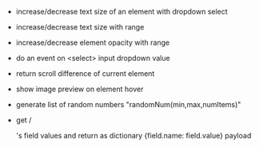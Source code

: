 - increase/decrease text size of an element with dropdown select

- increase/decrease text size with range

- increase/decrease element opacity with range

- do an event on \<select\> input dropdown value

- return scroll difference of current element

- show image preview on element hover

- generate list of random numbers "randomNum(min,max,numItems)"

- get /<form/>'s field values and return as dictionary {field.name: field.value} payload
